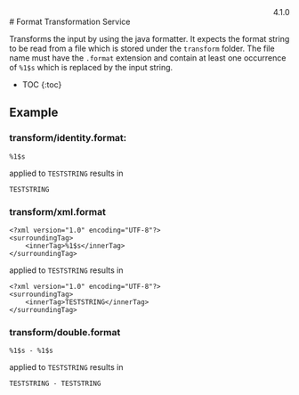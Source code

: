 <div style="text-align: right">4.1.0</div>
# Format Transformation Service

Transforms the input by using the java formatter.
It expects the format string to be read from a file which is stored under the `transform` folder.
The file name must have the `.format` extension and contain at least one occurrence of `%1$s` which is replaced by the input string. 

* TOC
{:toc}
## Example

### transform/identity.format:

```
%1$s
```

applied to `TESTSTRING` results in

```
TESTSTRING
```

### transform/xml.format

```
<?xml version="1.0" encoding="UTF-8"?>
<surroundingTag>
    <innerTag>%1$s</innerTag>
</surroundingTag>
```

applied to `TESTSTRING` results in

```
<?xml version="1.0" encoding="UTF-8"?>
<surroundingTag>
    <innerTag>TESTSTRING</innerTag>
</surroundingTag>
```

### transform/double.format

```
%1$s - %1$s
```

applied to `TESTSTRING` results in

```
TESTSTRING - TESTSTRING
```
